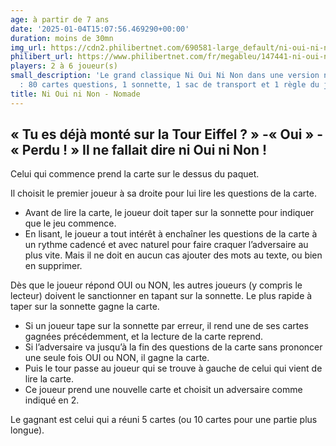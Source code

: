 ```yaml
---
age: à partir de 7 ans
date: '2025-01-04T15:07:56.469290+00:00'
duration: moins de 30mn
img_url: https://cdn2.philibertnet.com/690581-large_default/ni-oui-ni-non-nomade.jpg
philibert_url: https://www.philibertnet.com/fr/megableu/147441-ni-oui-ni-non-nomade-3760046781512.html
players: 2 à 6 joueur(s)
small_description: 'Le grand classique Ni Oui Ni Non dans une version nomade avec
  : 80 cartes questions, 1 sonnette, 1 sac de transport et 1 règle du jeu.'
title: Ni Oui ni Non - Nomade
---
```




« Tu es déjà monté sur la Tour Eiffel ? » -« Oui » - « Perdu ! » Il ne fallait dire ni Oui ni Non !
---------------------------------------------------------------------------------------------------

Celui qui commence prend la carte sur le dessus du paquet.

  


Il choisit le premier joueur à sa droite pour lui lire les questions de la carte.

* Avant de lire la carte, le joueur doit taper sur la sonnette pour indiquer que le jeu commence.
* En lisant, le joueur a tout intérêt à enchaîner les questions de la carte à un rythme cadencé et avec naturel pour faire craquer l’adversaire au plus vite. Mais il ne doit en aucun cas ajouter des mots au texte, ou bien en supprimer.

Dès que le joueur répond OUI ou NON, les autres joueurs (y compris le lecteur) doivent le sanctionner en tapant sur la sonnette. Le plus rapide à taper sur la sonnette gagne la carte.

* Si un joueur tape sur la sonnette par erreur, il rend une de ses cartes gagnées précédemment, et la lecture de la carte reprend.
* Si l’adversaire va jusqu’à la fin des questions de la carte sans prononcer une seule fois OUI ou NON, il gagne la carte.
* Puis le tour passe au joueur qui se trouve à gauche de celui qui vient de lire la carte.
* Ce joueur prend une nouvelle carte et choisit un adversaire comme indiqué en 2.


Le gagnant est celui qui a réuni 5 cartes (ou 10 cartes pour une partie plus longue).